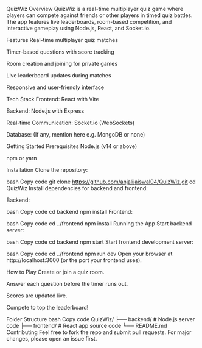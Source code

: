 QuizWiz
Overview
QuizWiz is a real-time multiplayer quiz game where players can compete against friends or other players in timed quiz battles. The app features live leaderboards, room-based competition, and interactive gameplay using Node.js, React, and Socket.io.

Features
Real-time multiplayer quiz matches

Timer-based questions with score tracking

Room creation and joining for private games

Live leaderboard updates during matches

Responsive and user-friendly interface

Tech Stack
Frontend: React with Vite

Backend: Node.js with Express

Real-time Communication: Socket.io (WebSockets)

Database: (If any, mention here e.g. MongoDB or none)

Getting Started
Prerequisites
Node.js (v14 or above)

npm or yarn

Installation
Clone the repository:

bash
Copy code
git clone https://github.com/anjalijaiswal04/QuizWiz.git
cd QuizWiz
Install dependencies for backend and frontend:

Backend:

bash
Copy code
cd backend
npm install
Frontend:

bash
Copy code
cd ../frontend
npm install
Running the App
Start backend server:

bash
Copy code
cd backend
npm start
Start frontend development server:

bash
Copy code
cd ../frontend
npm run dev
Open your browser at http://localhost:3000 (or the port your frontend uses).

How to Play
Create or join a quiz room.

Answer each question before the timer runs out.

Scores are updated live.

Compete to top the leaderboard!

Folder Structure
bash
Copy code
QuizWiz/
├── backend/      # Node.js server code
├── frontend/     # React app source code
└── README.md
Contributing
Feel free to fork the repo and submit pull requests. For major changes, please open an issue first.

